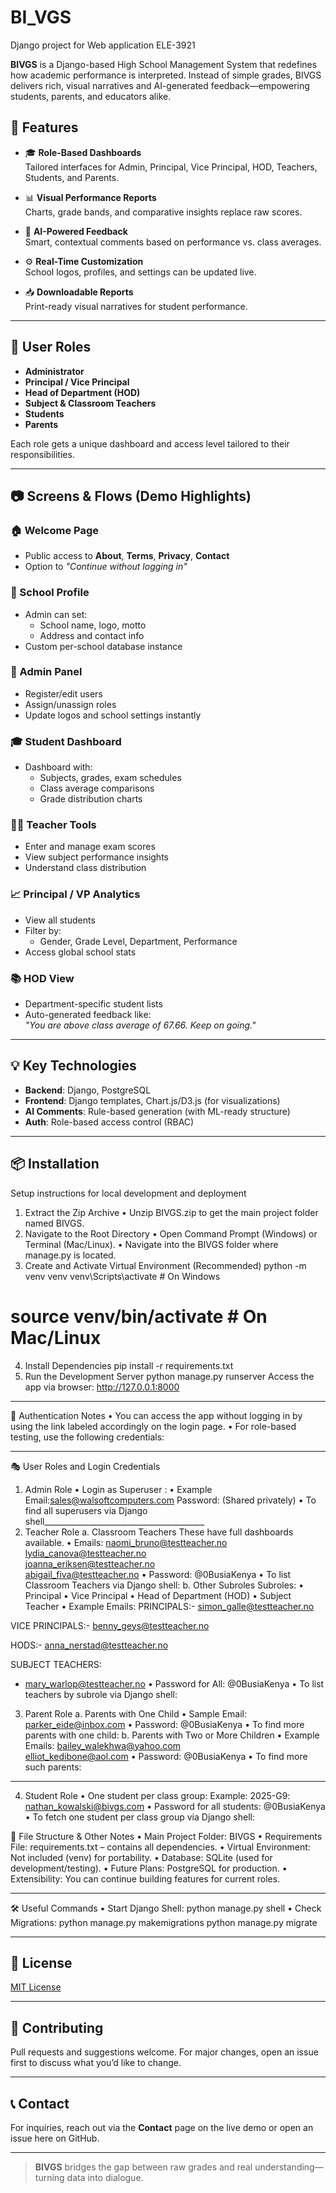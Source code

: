 # BI_VGS
Django project for Web application ELE-3921

**BIVGS** is a Django-based High School Management System that redefines how academic performance is interpreted. Instead of simple grades, BIVGS delivers rich, visual narratives and AI-generated feedback—empowering students, parents, and educators alike.

## 🚀 Features

- 🎓 **Role-Based Dashboards**  
  Tailored interfaces for Admin, Principal, Vice Principal, HOD, Teachers, Students, and Parents.

- 📊 **Visual Performance Reports**  
  Charts, grade bands, and comparative insights replace raw scores.

- 🤖 **AI-Powered Feedback**  
  Smart, contextual comments based on performance vs. class averages.

- ⚙️ **Real-Time Customization**  
  School logos, profiles, and settings can be updated live.

- 📥 **Downloadable Reports**  
  Print-ready visual narratives for student performance.

---

## 🔐 User Roles

- **Administrator**
- **Principal / Vice Principal**
- **Head of Department (HOD)**
- **Subject & Classroom Teachers**
- **Students**
- **Parents**

Each role gets a unique dashboard and access level tailored to their responsibilities.

---

## 📷 Screens & Flows (Demo Highlights)

### 🏠 Welcome Page

- Public access to **About**, **Terms**, **Privacy**, **Contact**
- Option to _"Continue without logging in"_

### 🏫 School Profile

- Admin can set:
  - School name, logo, motto
  - Address and contact info
- Custom per-school database instance

### 👤 Admin Panel

- Register/edit users
- Assign/unassign roles
- Update logos and school settings instantly

### 🎓 Student Dashboard

- Dashboard with:
  - Subjects, grades, exam schedules
  - Class average comparisons
  - Grade distribution charts

### 🧑‍🏫 Teacher Tools

- Enter and manage exam scores
- View subject performance insights
- Understand class distribution

### 📈 Principal / VP Analytics

- View all students
- Filter by:
  - Gender, Grade Level, Department, Performance
- Access global school stats

### 📚 HOD View

- Department-specific student lists
- Auto-generated feedback like:  
  _"You are above class average of 67.66. Keep on going."_

---

## 💡 Key Technologies

- **Backend**: Django, PostgreSQL
- **Frontend**: Django templates, Chart.js/D3.js (for visualizations)
- **AI Comments**: Rule-based generation (with ML-ready structure)
- **Auth**: Role-based access control (RBAC)

---

## 📦 Installation 

Setup instructions for local development and deployment
1.	Extract the Zip Archive
 •	Unzip BIVGS.zip to get the main project folder named BIVGS.
2.	Navigate to the Root Directory
 •	Open Command Prompt (Windows) or Terminal (Mac/Linux).
 •	Navigate into the BIVGS folder where manage.py is located.
3.	Create and Activate Virtual Environment (Recommended)
python -m venv venv
venv\Scripts\activate  # On Windows
# source venv/bin/activate  # On Mac/Linux
4.	Install Dependencies
pip install -r requirements.txt
5.	Run the Development Server
python manage.py runserver
Access the app via browser: http://127.0.0.1:8000
________________________________________
🔐 Authentication Notes
•	You can access the app without logging in by using the link labeled accordingly on the login page.
•	For role-based testing, use the following credentials:
________________________________________
🎭 User Roles and Login Credentials
1. Admin Role
•	Login as Superuser :
•	Example Email:sales@walsoftcomputers.com
Password: (Shared privately)
•	To find all superusers via Django shell________________________________________
2. Teacher Role
a. Classroom Teachers
These have full dashboards available.
•	Emails:
naomi_bruno@testteacher.no  
lydia_canova@testteacher.no  
joanna_eriksen@testteacher.no  
abigail_fiva@testteacher.no
•	Password: @0BusiaKenya
•	To list Classroom Teachers via Django shell:
b. Other Subroles 
Subroles:
•	Principal
•	Vice Principal
•	Head of Department (HOD)
•	Subject Teacher
•	Example Emails:
PRINCIPALS:- simon_galle@testteacher.no

VICE PRINCIPALS:- benny_geys@testteacher.no

HODS:- anna_nerstad@testteacher.no

SUBJECT TEACHERS:
- mary_warlop@testteacher.no
•	Password for All: @0BusiaKenya
•	To list teachers by subrole via Django shell:
3. Parent Role
a. Parents with One Child
•	Sample Email:
parker_eide@inbox.com
•	Password: @0BusiaKenya
•	To find more parents with one child:
b. Parents with Two or More Children
•	Example Emails:
bailey_walekhwa@yahoo.com  
elliot_kedibone@aol.com
•	Password: @0BusiaKenya
•	To find more such parents:
________________________________________
4. Student Role
•	One student per class group: Example:
2025-G9: nathan_kowalski@bivgs.com
•	Password for all students: @0BusiaKenya
•	To fetch one student per class group via Django shell:

📁 File Structure & Other Notes
•	Main Project Folder: BIVGS
•	Requirements File: requirements.txt – contains all dependencies.
•	Virtual Environment: Not included (venv) for portability.
•	Database: SQLite (used for development/testing).
•	Future Plans: PostgreSQL for production.
•	Extensibility: You can continue building features for current roles.
________________________________________
🛠️ Useful Commands
•	Start Django Shell:
python manage.py shell
•	Check Migrations:
python manage.py makemigrations
python manage.py migrate


---

## 📄 License

[MIT License](LICENSE)

---

## 🙌 Contributing

Pull requests and suggestions welcome. For major changes, open an issue first to discuss what you’d like to change.

---

## 📞 Contact

For inquiries, reach out via the **Contact** page on the live demo or open an issue here on GitHub.

---

> **BIVGS** bridges the gap between raw grades and real understanding—turning data into dialogue.

